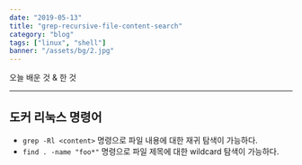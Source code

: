 ```yaml
---
date: "2019-05-13"
title: "grep-recursive-file-content-search"
category: "blog"
tags: ["linux", "shell"]
banner: "/assets/bg/2.jpg"
---
```



오늘 배운 것 & 한 것

--------------------------

## 도커 리눅스 명령어

- `grep -Rl <content>` 명령으로 파일 내용에 대한 재귀 탐색이 가능하다.
- `find . -name "foo*"` 명령으로 파일 제목에 대한 wildcard 탐색이 가능하다.

